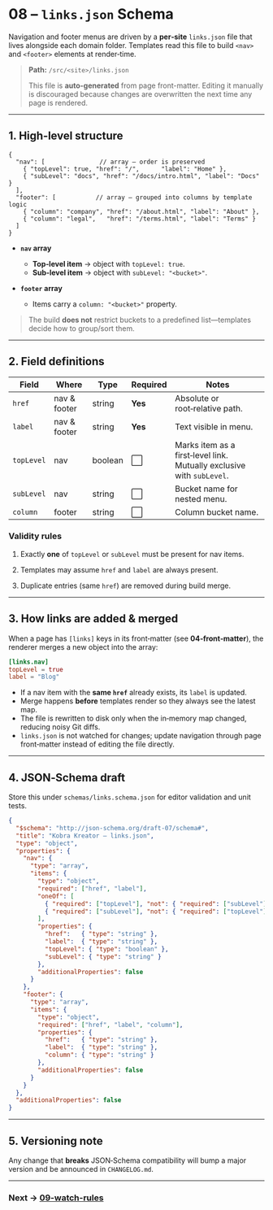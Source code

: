 # 08 – `links.json` Schema

Navigation and footer menus are driven by a **per‑site** `links.json` file that
lives alongside each domain folder. Templates read this file to build `<nav>`
and `<footer>` elements at render‑time.

> **Path:** `/src/<site>/links.json`
>
> This file is **auto-generated** from page front-matter. Editing it manually is
> discouraged because changes are overwritten the next time any page is
> rendered.

---

## 1. High‑level structure

```jsonc
{
  "nav": [               // array – order is preserved
    { "topLevel": true, "href": "/",      "label": "Home" },
    { "subLevel": "docs", "href": "/docs/intro.html", "label": "Docs" }
  ],
  "footer": [           // array – grouped into columns by template logic
    { "column": "company", "href": "/about.html", "label": "About" },
    { "column": "legal",   "href": "/terms.html", "label": "Terms" }
  ]
}
```

* **`nav` array**

  * **Top‑level item** → object with `topLevel: true`.
  * **Sub‑level item** → object with `subLevel: "<bucket>"`.
* **`footer` array**

  * Items carry a `column: "<bucket>"` property.

> The build **does not** restrict buckets to a predefined list—templates decide
> how to group/sort them.

---

## 2. Field definitions

| Field      | Where        | Type    | Required | Notes                                                                 |
| ---------- | ------------ | ------- | -------- | --------------------------------------------------------------------- |
| `href`     | nav & footer | string  | **Yes**  | Absolute or root‑relative path.                                       |
| `label`    | nav & footer | string  | **Yes**  | Text visible in menu.                                                 |
| `topLevel` | nav          | boolean | ⬜        | Marks item as a first‑level link. Mutually exclusive with `subLevel`. |
| `subLevel` | nav          | string  | ⬜        | Bucket name for nested menu.                                          |
| `column`   | footer       | string  | ⬜        | Column bucket name.                                                   |

<!-- TODO: consider allowing `target:"_blank"`, `rel:"noopener"` for external links. -->

### Validity rules

1. Exactly **one** of `topLevel` or `subLevel` must be present for nav items.
2. Templates may assume `href` and `label` are always present.
3. Duplicate entries (same `href`) are removed during build merge.

   <!-- TODO: decide whether duplicates with different labels should keep the first or last label. -->

---

## 3. How links are **added & merged**

When a page has `[links]` keys in its front‑matter (see **04‑front‑matter**), the
renderer merges a new object into the array:

```toml
[links.nav]
topLevel = true
label = "Blog"
```

* If a nav item with the **same `href`** already exists, its `label` is updated.
* Merge happens **before** templates render so they always see the latest map.
* The file is rewritten to disk only when the in‑memory map changed, reducing
  noisy Git diffs.
* `links.json` is not watched for changes; update navigation through page
  front‑matter instead of editing the file directly.

<!-- TODO: expose a CLI `--rebuild-links` flag to regenerate links.json from scratch. -->

---

## 4. JSON‑Schema draft

Store this under `schemas/links.schema.json` for editor validation and unit
tests.

```json
{
  "$schema": "http://json-schema.org/draft-07/schema#",
  "title": "Kobra Kreator – links.json",
  "type": "object",
  "properties": {
    "nav": {
      "type": "array",
      "items": {
        "type": "object",
        "required": ["href", "label"],
        "oneOf": [
          { "required": ["topLevel"], "not": { "required": ["subLevel"] } },
          { "required": ["subLevel"], "not": { "required": ["topLevel"] } }
        ],
        "properties": {
          "href":   { "type": "string" },
          "label":  { "type": "string" },
          "topLevel": { "type": "boolean" },
          "subLevel": { "type": "string" }
        },
        "additionalProperties": false
      }
    },
    "footer": {
      "type": "array",
      "items": {
        "type": "object",
        "required": ["href", "label", "column"],
        "properties": {
          "href":   { "type": "string" },
          "label":  { "type": "string" },
          "column": { "type": "string" }
        },
        "additionalProperties": false
      }
    }
  },
  "additionalProperties": false
}
```

---

## 5. Versioning note

Any change that **breaks** JSON‑Schema compatibility will bump a major version
and be announced in `CHANGELOG.md`.

---

### Next → [09-watch-rules](09-watch-rules.md)

